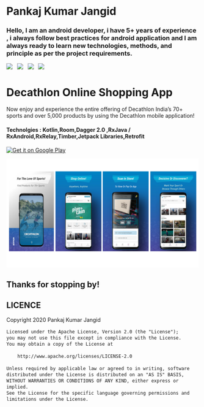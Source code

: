 # Pankaj Kumar Jangid

### Hello, I am an android developer, i have 5+ years of experience , i always follow best practices for android application and I am always ready to learn new technologies, methods, and principle as per the project requirements.

<a href="https://docs.google.com/document/d/12G3-2j2QdWgcFz3QqH9ZaiZH1HHyu_iC/edit?usp=sharing&ouid=104144189059365622820&rtpof=true&sd=true"  target="_blank" download><img
        src="https://img.shields.io/badge/Download-Resume-ff69b4.svg?style=for-the-badge&logo=codeigniter&logoColor=white"></a>&nbsp;&nbsp;&nbsp;<a
    href="mailto:pankaj0619@gmail.com"><img
        src="https://img.shields.io/badge/Email-Pankaj-8056d5.svg?style=for-the-badge&logo=minutemailer&logoColor=white"></a>&nbsp;&nbsp;&nbsp;<a
    href="https://www.linkedin.com/in/pankajjangid" target="_blank"><img
        src="https://img.shields.io/badge/linkedin-Pankaj-blue.svg?style=for-the-badge&logo=linkedin&logoColor=white"></a>&nbsp;&nbsp;&nbsp;<a
    href="https://www.instagram.com/pankajjangid.fit" target="_blank"><img
        src="https://img.shields.io/badge/instagram-Pankaj-red.svg?style=for-the-badge&logo=instagram&logoColor=white"></a>

# Decathlon Online Shopping App
Now enjoy and experience the entire offering of Decathlon India’s 70+ sports and over 5,000 products by using the Decathlon mobile application!

#### Technolgies : Kotlin,Room,Dagger 2.0 ,RxJava / RxAndroid,RxRelay,Timber,Jetpack Libraries,Retrofit

<a href='https://play.google.com/store/apps/details?id=com.evamall.evacustomer&hl=en_IN'><img alt='Get it on Google Play' src='https://play.google.com/intl/en_us/badges/images/generic/en_badge_web_generic.png' height='80px'/></a>

![Note app feature 1 0](./images/decathlon_app.png)





## Thanks for stopping by!
  

   LICENCE
-----

 Copyright 2020 Pankaj Kumar Jangid

    Licensed under the Apache License, Version 2.0 (the "License");
    you may not use this file except in compliance with the License.
    You may obtain a copy of the License at

        http://www.apache.org/licenses/LICENSE-2.0

    Unless required by applicable law or agreed to in writing, software
    distributed under the License is distributed on an "AS IS" BASIS,
    WITHOUT WARRANTIES OR CONDITIONS OF ANY KIND, either express or implied.
    See the License for the specific language governing permissions and
    limitations under the License.
